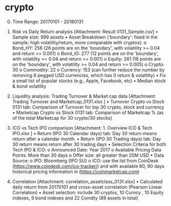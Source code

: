 # crypto

0. Time Range: 20170101 - 20180131

1. Risk vs Daily Return analysis
[Attachment: Result 0131_Sample.csv]
•	Sample size: 999 assets
•	Asset Breakdown ('boundary': fixed in the sample; high volatility/return, more comparable with cryptos):
  o	Bond_HY: 256 (26 points are on the 'boundary', with volatility >= 0.04 and return >= 0.001)
  o	Bond_IG: 277 (12 points are on the 'boundary', with volatility >= 0.04 and return >= 0.001)
  o	Equity: 261 (18 points are on the 'boundary', with volatility >= 0.04 and return >= 0.005)
  o Crypto: 30
  o	Commodity: 22
  o	Currency: 153 (can further reduce the number by removing 8 pegged USD currencies, which has 0 return & volatility)
•	Fix a small list of popular stocks (e.g., Apple, Facebook, etc)
•	Median stock & bond volatility

2. Liquidity analysis: Trading Turnover & Market cap data
[Attachment: Trading Turnover and Marketcap_0131.xlsx ]
•	Turnover Crypto vs Stock 0131 tab: Comparison of Turnover for top 30 crypto, stock and currency
•	Marketcap Crypto vs Stock 0131 tab: Comparison of Marketcap % (as of the total Marketcap for 30 crypto/30 stocks)

3. ICO vs Tech IPO comparison
[Attachment: 1. Overview ICO & Tech IPO.xlsx ]
•	Return (IPO 30 Calendar days) tab: Day 30 return means return after a calendar month.
•	Return (IPO 30 Trading days) tab: Day 30 return means return after 30 trading days
•	Selection Criteria for both Tech IPO & ICO:
o	Announced Date: Year 2017
o	Available Pricing Data Points: More than 30 days
o	Offer size: all greater than 25M USD
•	Data Source:
o	IPO: Bloomberg {IPO SU<GO>}
o	ICO: use the list from CoinDesk (https://www.coindesk.com/ico-tracker/) and with available 60, 90 days historical pricing information in (https://coinmarketcap.com)

4. Correlation
[Attachment: correlation_assetclass_0131.xlsx]
•	Calculated daily return from 20170101 and cross-asset correlation (Pearson Linear Correlation)
•	Asset selection: include 30 cryptos, 10 Curncy , 10 Equity indexes, 9 bond indexes and 22 Comdty (89 assets in total)
